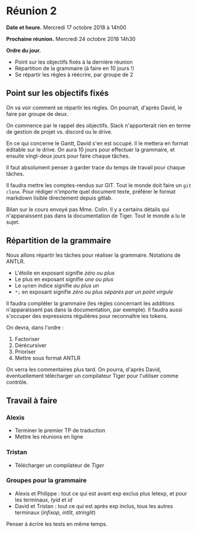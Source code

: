 # Réunion 2

**Date et heure.** Mercredi 17 octobre 2018 à 14h00 

**Prochaine réunion.** Mercredi 24 octobre 2018 14h30

**Ordre du jour.**

- Point sur les objectifs fixés à la dernière réunion
- Répartition de la grammaire (à faire en 10 jours !)
- Se répartir les règles à réécrire, par groupe de 2

## Point sur les objectifs fixés

On va voir comment se répartir les règles. On pourrait, d'après David, le faire par groupe de deux.

On commence par le rappel des objectifs. Slack n'apporterait rien en terme de gestion de projet vs. discord ou le drive.

En ce qui concerne le Gantt, David s'en est occupé. Il le mettera en format éditable sur le drive. On aura 10 jours pour effectuer la grammaire, et ensuite vingt-deux jours pour faire chaque tâches.

Il faut absolument penser à garder trace du temps de travail pour chaque tâches.

Il faudra mettre les comptes-rendus sur GIT. Tout le monde doit faire un `git clone`. Pour rédiger n'importe quel document texte, préférer le format markdown lisible directement depuis gitlab.

Bilan sur le cours envoyé pas Mme. Colin. Il y a certains détails qui n'apparaissent pas dans la documentation de Tiger. Tout le monde a lu le sujet.

## Répartition de la grammaire

Nous allons répartir les tâches pour réaliser la grammaire. Notations de ANTLR.

- L'étoile en exposant signifie *zéro ou plus*
- Le plus en exposant signifie *une ou plus*
- Le `opt`en indice signifie *au plus un*
- `*;` en exposant signifie *zéro ou plus séparés par un point virgule*

Il faudra compléter la grammaire (les règles concernant les additions n'apparaissent pas dans la documentation, par exemple). Il faudra aussi s'occuper des expressions régulières pour reconnaître les tokens.

On devra, dans l'ordre :

1. Factoriser
2. Dérécursiver
3. Prioriser
4. Mettre sous format ANTLR

On verra les commentaires plus tard. On pourra, d'après David, éventuellement télécharger un compilateur Tiger pour l'utiliser comme contrôle.

## Travail à faire

### Alexis

- Terminer le premier TP de traduction
- Mettre les réunions en ligne

### Tristan

- Télécharger un compilateur de *Tiger*

### Groupes pour la grammaire

- Alexis et Philippe : tout ce qui est avant exp exclus plus letexp, et pour les terminaux, *tyid* et *id*
- David et Tristan : tout ce qui est après exp inclus, tous les autres terminaux (*infixop*, *intlit*, *stringlit*)

Penser à écrire les tests en même temps.
